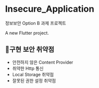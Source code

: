 # Insecure_Application
정보보안 Option B 과제 프로젝트

A new Flutter project.

## 구현 보안 취약점
* 안전하지 않은 Content Provider
* 취약한 Http 통신
* Local Storage 취약점
* 잘못된 권한 설정 취약점 

